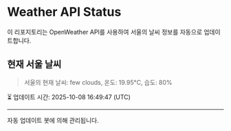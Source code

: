 
# Weather API Status

이 리포지토리는 OpenWeather API를 사용하여 서울의 날씨 정보를 자동으로 업데이트합니다.

## 현재 서울 날씨
> 서울의 현재 날씨: few clouds, 온도: 19.95°C, 습도: 80%

⏳ 업데이트 시간: 2025-10-08 16:49:47 (UTC)

---
자동 업데이트 봇에 의해 관리됩니다.
